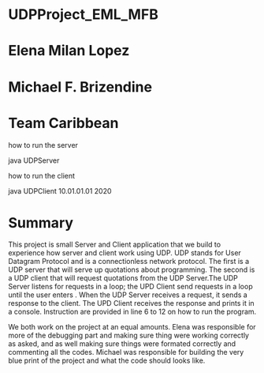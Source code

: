 # UDPProject_EML_MFB

# Elena Milan Lopez
# Michael F. Brizendine
# Team Caribbean 

how to run the server

java UDPServer

how to run the client

java UDPClient 10.01.01.01 2020 

# Summary
This project is small Server and Client application that we build to experience how server and client work using UDP. UDP stands for User Datagram Protocol and is a connectionless network protocol. The first is a UDP server that will serve up quotations about programming. The second is a UDP client that will request quotations from the UDP Server.The UDP Server listens for requests in a loop; the UPD Client send requests in a loop until the user enters <END>. When the UDP Server receives a request, it sends a response to the client. The UPD Client receives the response and prints it in a console. Instruction are provided in line 6 to 12 on how to run the program. 

We both work on the project at an equal amounts. Elena was responsible for more of the debugging part and making sure thing were working correctly as asked, and as well making sure things were formated correctly and commenting all the codes. Michael was responsible for building the very blue print of the project and what the code should looks like. 
